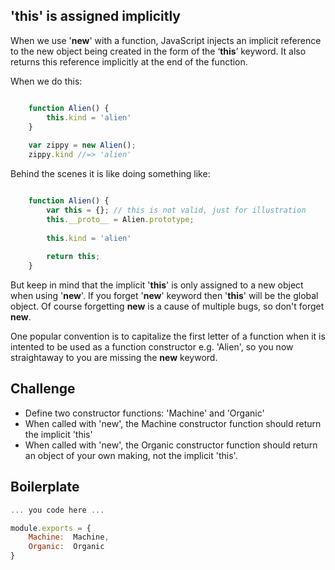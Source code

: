 'this' is assigned implicitly
-------------------

When we use '__new__' with a function, JavaScript injects an implicit reference to the new object being created in the form of the ‘__this__’ keyword. It also returns this reference implicitly at the end of the function. 

When we do this:

```js

	function Alien() {
		this.kind = 'alien'
	}
	
	var zippy = new Alien();
	zippy.kind //=> 'alien'

```

Behind the scenes it is like doing something like:

```js

	function Alien() {
		var this = {}; // this is not valid, just for illustration
		this.__proto__ = Alien.prototype;
		
		this.kind = 'alien'
		
		return this;
	}

```

But keep in mind that the implicit '__this__' is only assigned to a new object when using '__new__'. If you forget '__new__' keyword then '__this__' will be the global object. Of course forgetting __new__ is a cause of multiple bugs, so don't forget __new__. 

One popular convention is to capitalize the first letter of a function when it is intented to be used as a function constructor e.g. 'Alien', so you now straightaway to you are missing the __new__ keyword.

Challenge
---------

- Define two constructor functions: 'Machine' and 'Organic'
- When called with 'new', the Machine constructor function should return the implicit 'this'
- When called with 'new', the Organic constructor function should return an object of your own making, not the implicit 'this'.

Boilerplate
-----------
```js
... you code here ...

module.exports = {
	Machine:  Machine,
	Organic:  Organic
}
```

